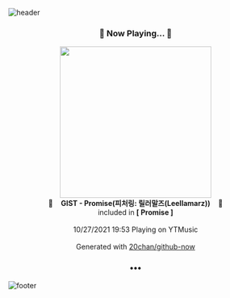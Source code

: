 ![header](https://capsule-render.vercel.app/api?type=wave&height=170&section=header&text=Hi.%20I'm%20SHIFT&fontColor=090707&fontAlignX=45&fontAlignY=65&fontSize=100)

<h3 align="center">🎵 Now Playing... 🎵</h3>
<p align="center">
  <a href="https://music.youtube.com/watch?v=2hCxPPVBJ4g">
    <img width="300" src="https://lh3.googleusercontent.com/xyRnc2QtR5vrI_lZgxKZlZOEYRY_NFiNdT9yp5uEGN0q5myWaHZpXfpQTBTYs6-OrbGWZMfArUIwW5LNpQ">
  </a>
  <br>
  🎵&nbsp&nbsp&nbsp <b>GIST - Promise(피처링: 릴러말즈(Leellamarz))</b> &nbsp&nbsp&nbsp🎵
  <br>
  included in <b>[ Promise ]</b>
  
  <br />
  <br />
  10/27/2021 19:53 Playing on YTMusic
  <br />
  <br />
  Generated with <a href="https://github.com/20chan/github-now">20chan/github-now</a>
</p>

<h3 align="center">•••</h3>

![footer](https://capsule-render.vercel.app/api?type=wave&height=150&section=footer)
